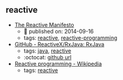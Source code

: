 reactive 
---
* [The Reactive Manifesto](https://www.reactivemanifesto.org/)
    * :calendar: published on: 2014-09-16
    * tags: [reactive](../tags/reactive.md), [reactive-programming](../tags/reactive-programming.md)
* [GitHub - ReactiveX/RxJava: RxJava](https://github.com/ReactiveX/RxJava)
    * tags: [java](../tags/java.md), [reactive](../tags/reactive.md)
    * :octocat: [github url](https://github.com/ReactiveX/RxJava)
* [Reactive programming - Wikipedia](https://en.wikipedia.org/wiki/Reactive_programming)
    * tags: [reactive](../tags/reactive.md)
